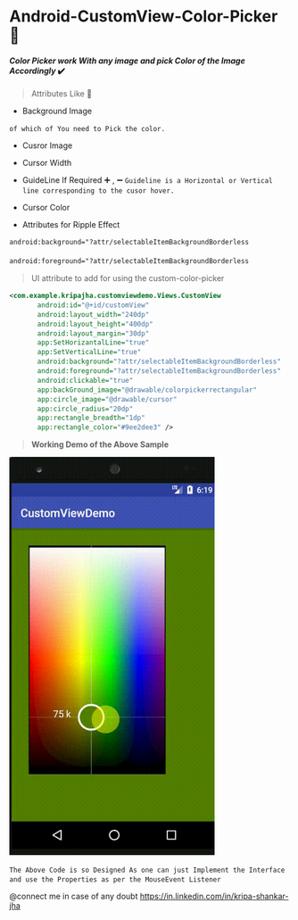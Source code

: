 # Android-CustomView-Color-Picker :checkered_flag:
  

#### *Color Picker work With any image and pick Color of the Image Accordingly* :heavy_check_mark:

> Attributes Like :star2:
* Background Image 

`of which of You need to Pick the color.`
* Cusror Image
* Cursor Width
* GuideLine If Required :heavy_plus_sign: , :heavy_minus_sign:
`Guideline is a Horizontal or Vertical line corresponding to the cusor hover.`

* Cursor Color
* Attributes for Ripple Effect 

```xml
android:background="?attr/selectableItemBackgroundBorderless

android:foreground="?attr/selectableItemBackgroundBorderless
```



>UI attribute to add for using the custom-color-picker

```xml
<com.example.kripajha.customviewdemo.Views.CustomView
       android:id="@+id/customView"
       android:layout_width="240dp"
       android:layout_height="400dp"
       android:layout_margin="30dp"
       app:SetHorizantalLine="true"
       app:SetVerticalLine="true"
       android:background="?attr/selectableItemBackgroundBorderless"
       android:foreground="?attr/selectableItemBackgroundBorderless"
       android:clickable="true"
       app:backGround_image="@drawable/colorpickerrectangular"
       app:circle_image="@drawable/cursor"
       app:circle_radius="20dp"
       app:rectangle_breadth="1dp"
       app:rectangle_color="#9ee2dee3" />
```

> **Working Demo of the Above Sample**

<img src="./demo.gif">

`The Above Code is so Designed As one can just Implement the Interface and use the Properties as per the MouseEvent Listener`

@connect me in case of any doubt https://in.linkedin.com/in/kripa-shankar-jha



